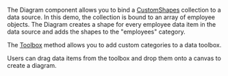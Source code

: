 The Diagram component allows you to bind a [CustomShapes](https://docs.devexpress.com/AspNetCore/DevExtreme.AspNet.Mvc.Builders.DiagramBuilder.CustomShapes(Action-CollectionFactory-DiagramCustomShapeBuilder--)) collection to a data source. In this demo, the collection is bound to an array of employee objects. The Diagram creates a shape for every employee data item in the data source and adds the shapes to the "employees" category.  

The [Toolbox](https://docs.devexpress.com/AspNetCore/DevExtreme.AspNet.Mvc.Builders.DiagramBuilder.Toolbox(System.Action-DevExtreme.AspNet.Mvc.Builders.DiagramToolboxBuilder-)) method allows you to add custom categories to a data toolbox. 

Users can drag data items from the toolbox and drop them onto a canvas to create a diagram. 